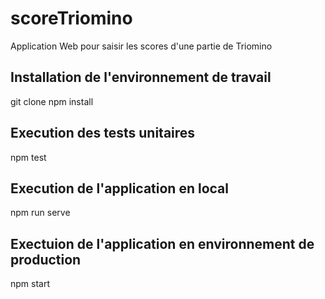 # scoreTriomino
Application Web pour saisir les scores d'une partie de Triomino

## Installation de l'environnement de travail
git clone <url>
npm install

## Execution des tests unitaires
npm test

## Execution de l'application en local
npm run serve

## Exectuion de l'application en environnement de production
npm start
